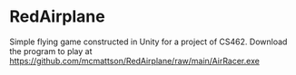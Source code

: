 # RedAirplane
Simple flying game constructed in Unity for a project of CS462.
Download the program to play at https://github.com/mcmattson/RedAirplane/raw/main/AirRacer.exe
